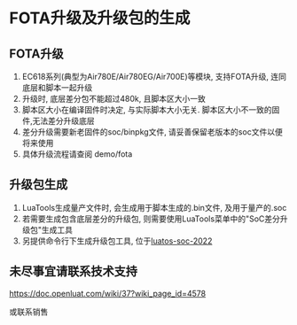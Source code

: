 # FOTA升级及升级包的生成

## FOTA升级

1. EC618系列(典型为Air780E/Air780EG/Air700E)等模块, 支持FOTA升级, 连同底层和脚本一起升级
2. 升级时, 底层差分包不能超过480k, 且脚本区大小一致
3. 脚本区大小在编译固件时决定, 与实际脚本大小无关. 脚本区大小不一致的固件,无法差分升级底层
4. 差分升级需要新老固件的soc/binpkg文件, 请妥善保留老版本的soc文件以便将来使用
5. 具体升级流程请查阅 demo/fota

## 升级包生成

1. LuaTools生成量产文件时, 会生成用于脚本生成的.bin文件, 及用于量产的.soc
2. 若需要生成包含底层差分的升级包, 则需要使用LuaTools菜单中的"SoC差分升级包"生成工具
3. 另提供命令行下生成升级包工具, 位于[luatos-soc-2022](https://gitee.com/openLuat/luatos-soc-2022/tree/master/tools/dtools)

## 未尽事宜请联系技术支持

https://doc.openluat.com/wiki/37?wiki_page_id=4578

或联系销售
